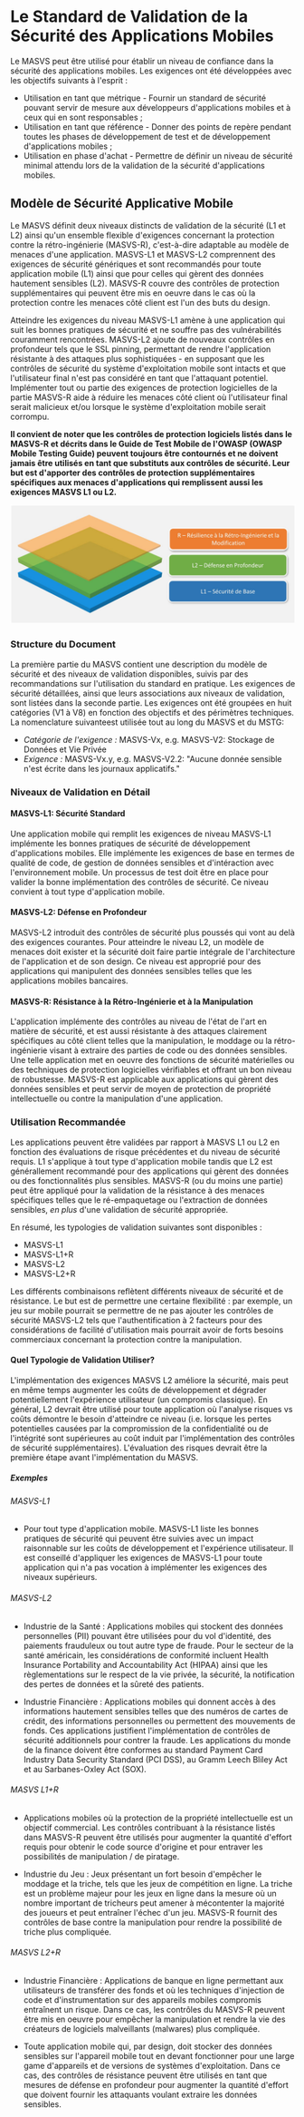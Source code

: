 # Le Standard de Validation de la Sécurité des Applications Mobiles

Le MASVS peut être utilisé pour établir un niveau de confiance dans la sécurité des applications mobiles. Les exigences ont été développées avec les objectifs suivants à l'esprit :

* Utilisation en tant que métrique - Fournir un standard de sécurité pouvant servir de mesure aux développeurs d'applications mobiles et à ceux qui en sont responsables ;
* Utilisation en tant que référence - Donner des points de repère pendant toutes les phases de développement de test et de développement d'applications mobiles ;
* Utilisation en phase d'achat - Permettre de définir un niveau de sécurité minimal attendu lors de la validation de la sécurité d'applications mobiles.

## Modèle de Sécurité Applicative Mobile

Le MASVS définit deux niveaux distincts de validation de la sécurité (L1 et L2) ainsi qu'un ensemble flexible d'exigences concernant la protection contre la rétro-ingénierie (MASVS-R), c'est-à-dire adaptable au modèle de menaces d'une application. MASVS-L1 et MASVS-L2 comprennent des exigences de sécurité génériques et sont recommandés pour toute application mobile (L1) ainsi que pour celles qui gèrent des données hautement sensibles (L2). MASVS-R couvre des contrôles de protection supplémentaires qui peuvent être mis en oeuvre dans le cas où la protection contre les menaces côté client est l'un des buts du design.

Atteindre les exigences du niveau MASVS-L1 amène à une application qui suit les bonnes pratiques de sécurité et ne souffre pas des vulnérabilités couramment rencontrées. MASVS-L2 ajoute de nouveaux contrôles en profondeur tels que le SSL pinning, permettant de rendre l'application résistante à des attaques plus sophistiquées - en supposant que les contrôles de sécurité du système d'exploitation mobile sont intacts et que l'utilisateur final n'est pas considéré en tant que l'attaquant potentiel. Implémenter tout ou partie des exigences de protection logicielles de la partie MASVS-R aide à réduire les menaces côté client où l'utilisateur final serait malicieux et/ou lorsque le système d'exploitation mobile serait corrompu.

**Il convient de noter que les contrôles de protection logiciels listés dans le MASVS-R et décrits dans le Guide de Test Mobile de l'OWASP (OWASP Mobile Testing Guide) peuvent toujours être contournés et ne doivent jamais être utilisés en tant que substituts aux contrôles de sécurité. Leur but est d'apporter des contrôles de protection supplémentaires spécifiques aux menaces d'applications qui remplissent aussi les exigences MASVS L1 ou L2.**

![Verification Levels](images/masvs-levels-new_fr.jpg)

### Structure du Document

La première partie du MASVS contient une description du modèle de sécurité et des niveaux de validation disponibles, suivis par des recommandations sur l'utilisation du standard en pratique. Les exigences de sécurité détaillées, ainsi que leurs associations aux niveaux de validation, sont listées dans la seconde partie. Les exigences ont été groupées en huit catégories (V1 à V8) en fonction des objectifs et des périmètres techniques. La nomenclature suivanteest utilisée tout au long du MASVS et du MSTG:

- *Catégorie de l'exigence :* MASVS-Vx, e.g. MASVS-V2: Stockage de Données et Vie Privée
- *Exigence :* MASVS-Vx.y, e.g. MASVS-V2.2: "Aucune donnée sensible n'est écrite dans les journaux applicatifs."  

### Niveaux de Validation en Détail

#### MASVS-L1: Sécurité Standard

Une application mobile qui remplit les exigences de niveau MASVS-L1 implémente les bonnes pratiques de sécurité de développement d'applications mobiles. Elle implémente les exigences de base en termes de qualité de code, de gestion de données sensibles et d'intéraction avec l'environnement mobile. Un processus de test doit être en place pour valider la bonne implémentation des contrôles de sécurité. Ce niveau convient à tout type d'application mobile.

#### MASVS-L2: Défense en Profondeur

MASVS-L2 introduit des contrôles de sécurité plus poussés qui vont au delà des exigences courantes. Pour atteindre le niveau L2, un modèle de menaces doit exister et la sécurité doit faire partie intégrale de l'architecture de l'application et de son design. Ce niveau est approprié pour des applications qui manipulent des données sensibles telles que les applications mobiles bancaires.

#### MASVS-R: Résistance à la Rétro-Ingénierie et à la Manipulation

L'application implémente des contrôles au niveau de l'état de l'art en matière de sécurité, et est aussi résistante à des attaques clairement spécifiques au côté client telles que la manipulation, le moddage ou la rétro-ingénierie visant à extraire des parties de code ou des données sensibles. Une telle application met en oeuvre des fonctions de sécurité matérielles ou des techniques de protection logicielles vérifiables et offrant un bon niveau de robustesse. MASVS-R est applicable aux applications qui gèrent des données sensibles et peut servir de moyen de protection de propriété intellectuelle ou contre la manipulation d'une application.

### Utilisation Recommandée

Les applications peuvent être validées par rapport à MASVS L1 ou L2 en fonction des évaluations de risque précédentes et du niveau de sécurité requis. L1 s'applique à tout type d'application mobile tandis que L2 est générallement recommandé pour des applications qui gèrent des données ou des fonctionnalités plus sensibles. MASVS-R (ou du moins une partie) peut être appliqué pour la validation de la résistance à des menaces spécifiques telles que le ré-empaquetage ou l'extraction de données sensibles, *en plus* d'une validation de sécurité appropriée.

En résumé, les typologies de validation suivantes sont disponibles :

- MASVS-L1
- MASVS-L1+R
- MASVS-L2
- MASVS-L2+R

Les différents combinaisons reflètent différents niveaux de sécurité et de résistance. Le but est de permettre une certaine flexibilité : par exemple, un jeu sur mobile pourrait se permettre de ne pas ajouter les contrôles de sécurité MASVS-L2 tels que l'authentification à 2 facteurs pour des considérations de facilité d'utilisation mais pourrait avoir de forts besoins commerciaux concernant la protection contre la manipulation.

#### Quel Typologie de Validation Utiliser?

L'implémentation des exigences MASVS L2 améliore la sécurité, mais peut en même temps augmenter les coûts de développement et dégrader potentiellement l'expérience utilisateur (un compromis classique). En général, L2 devrait être utilisé pour toute application où l'analyse risques vs coûts démontre le besoin d'atteindre ce niveau (i.e. lorsque les pertes potentielles causées par la compromission de la confidentialité ou de l'intégrité sont supérieures au coût induit par l'implémentation des contrôles de sécurité supplémentaires). L'évaluation des risques devrait être la première étape avant l'implémentation du MASVS.

##### Exemples

###### MASVS-L1

- Pour tout type d'application mobile. MASVS-L1 liste les bonnes pratiques de sécurité qui peuvent être suivies avec un impact raisonnable sur les coûts de développement et l'expérience utilisateur. Il est conseillé d'appliquer les exigences de MASVS-L1 pour toute application qui n'a pas vocation à implémenter les exigences des niveaux supérieurs.

###### MASVS-L2

- Industrie de la Santé : Applications mobiles qui stockent des données personnelles (PII) pouvant être utilisées pour du vol d'identité, des paiements frauduleux ou tout autre type de fraude. Pour le secteur de la santé américain, les considérations de conformité incluent Health Insurance Portability and Accountability Act (HIPAA) ainsi que les règlementations sur le respect de la vie privée, la sécurité, la notification des pertes de données et la sûreté des patients.

- Industrie Financière : Applications mobiles qui donnent accès à des informations hautement sensibles telles que des numéros de cartes de crédit, des informations personnelles ou permettent des mouvements de fonds. Ces applications justifient l'implémentation de contrôles de sécurité additionnels pour contrer la fraude. Les applications du monde de la finance doivent être conformes au standard Payment Card Industry Data Security Standard (PCI DSS), au Gramm Leech Bliley Act et au Sarbanes-Oxley Act (SOX).

###### MASVS L1+R

- Applications mobiles où la protection de la propriété intellectuelle est un objectif commercial. Les contrôles contribuant à la résistance listés dans MASVS-R peuvent être utilisés pour augmenter la quantité d'effort requis pour obtenir le code source d'origine et pour entraver les possibilités de manipulation / de piratage.

- Industrie du Jeu : Jeux présentant un fort besoin d'empêcher le moddage et la triche, tels que les jeux de compétition en ligne. La triche est un problème majeur pour les jeux en ligne dans la mesure où un nombre important de tricheurs peut amener à mécontenter la majorité des joueurs et peut entraîner l'échec d'un jeu. MASVS-R fournit des contrôles de base contre la manipulation pour rendre la possibilité de triche plus compliquée.

###### MASVS L2+R

- Industrie Financière : Applications de banque en ligne permettant aux utilisateurs de transférer des fonds et où les techniques d'injection de code et d'instrumentation sur des appareils mobiles compromis entraînent un risque. Dans ce cas, les contrôles du MASVS-R peuvent être mis en oeuvre pour empêcher la manipulation et rendre la vie des créateurs de logiciels malveillants (malwares) plus compliquée.

- Toute application mobile qui, par design, doit stocker des données sensibles sur l'appareil mobile tout en devant fonctionner pour une large game d'appareils et de versions de systèmes d'exploitation. Dans ce cas, des contrôles de résistance peuvent être utilisés en tant que mesures de défense en profondeur pour augmenter la quantité d'effort que doivent fournir les attaquants voulant extraire les données sensibles.
